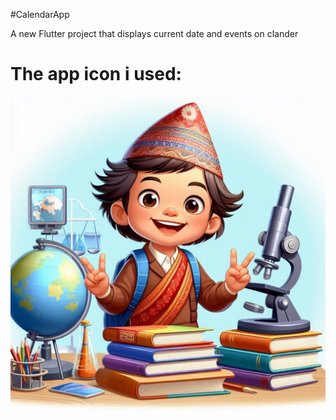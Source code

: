 
#CalendarApp

A new Flutter project that displays current date and events on clander<br>
<h1>The app icon i used:</h2> <img src ="https://github.com/aadarshk7/Calender-App/blob/master/assets/images/merochatbotimg.jpg"/>
